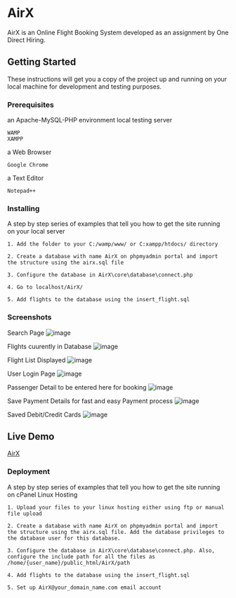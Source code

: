# AirX
AirX is an Online Flight Booking System developed as an assignment by One Direct Hiring.

## Getting Started
These instructions will get you a copy of the project up and running on your local machine for development and testing purposes. 


### Prerequisites

an Apache-MySQL-PHP environment local testing server
```
WAMP
XAMPP
```

a Web Browser
```
Google Chrome
```

a Text Editor
```
Notepad++
```
### Installing

A step by step series of examples that tell you how to get the site running on your local server

```
1. Add the folder to your C:/wamp/www/ or C:xampp/htdocs/ directory
```

```
2. Create a database with name AirX on phpmyadmin portal and import the structure using the airx.sql file
```

```
3. Configure the database in AirX\core\database\connect.php
```

```
4. Go to localhost/AirX/
```

```
5. Add flights to the database using the insert_flight.sql
```

### Screenshots

Search Page
![image](https://gargvasu.in/AirX_images/1.png)



Flights cuurently in Database
![image](https://gargvasu.in/AirX_images/7.png)



Flight List Displayed
![image](https://gargvasu.in/AirX_images/2.png)



User Login Page
![image](https://gargvasu.in/AirX_images/3.png)



Passenger Detail to be entered here for booking
![image](https://gargvasu.in/AirX_images/4.png)



Save Payment Details for fast and easy Payment process
![image](https://gargvasu.in/AirX_images/5.png)



Saved Debit/Credit Cards
![image](https://gargvasu.in/AirX_images/6.png)



## Live Demo

 [AirX](https://www.gargvasu.in/AirX)
 
### Deployment

A step by step series of examples that tell you how to get the site running on cPanel Linux Hosting

```
1. Upload your files to your linux hosting either using ftp or manual file upload
```

```
2. Create a database with name AirX on phpmyadmin portal and import the structure using the airx.sql file. Add the database privileges to the database user for this database.
```

```
3. Configure the database in AirX\core\database\connect.php. Also, configure the include path for all the files as /home/{user_name}/public_html/AirX/path
```

```
4. Add flights to the database using the insert_flight.sql
```

```
5. Set up AirX@your_domain_name.com email account
```

